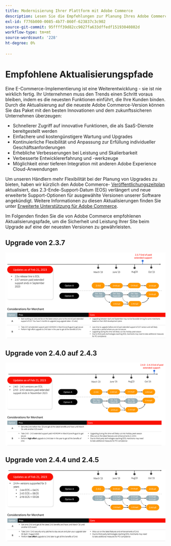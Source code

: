 ```yaml
---
title: Modernisierung Ihrer Plattform mit Adobe Commerce
description: Lesen Sie die Empfehlungen zur Planung Ihres Adobe Commerce-Upgrades.
exl-id: f776b000-0085-4b77-860f-623837c3c902
source-git-commit: 95ffff39d82cc9027fa633dffedf15193040802d
workflow-type: tm+mt
source-wordcount: '228'
ht-degree: 0%

---
```


# Empfohlene Aktualisierungspfade

Eine E-Commerce-Implementierung ist eine Weiterentwicklung - sie ist nie wirklich fertig. Ihr Unternehmen muss den Trends einen Schritt voraus bleiben, indem es die neuesten Funktionen einführt, die Ihre Kunden binden. Durch die Aktualisierung auf die neueste Adobe Commerce-Version können Sie das Paket mit den besten Innovationen und dem zukunftssicheren Unternehmen überzeugen:

- Schnellerer Zugriff auf innovative Funktionen, die als SaaS-Dienste bereitgestellt werden
- Einfachere und kostengünstigere Wartung und Upgrades
- Kontinuierliche Flexibilität und Anpassung zur Erfüllung individueller Geschäftsanforderungen
- Erhebliche Verbesserungen bei Leistung und Skalierbarkeit
- Verbesserte Entwicklererfahrung und -werkzeuge
- Möglichkeit einer tieferen Integration mit anderen Adobe Experience Cloud-Anwendungen

Um unseren Händlern mehr Flexibilität bei der Planung von Upgrades zu bieten, haben wir kürzlich den Adobe Commerce- [Veröffentlichungszeitplan](../../release/schedule.md) aktualisiert, das 2.3-Ende-Support-Datum (EOS) verlängert und neue erweiterte Support-Optionen für ausgewählte Versionen unserer Software angekündigt. Weitere Informationen zu diesen Aktualisierungen finden Sie unter [Erweiterte Unterstützung für Adobe Commerce](https://business.adobe.com/blog/the-latest/adobe-announces-expanded-support).

Im Folgenden finden Sie die von Adobe Commerce empfohlenen Aktualisierungspfade, um die Sicherheit und Leistung Ihrer Site beim Upgrade auf eine der neuesten Versionen zu gewährleisten.

## Upgrade von 2.3.7

![Aktualisierungspfad von 2.3.7](../../assets/upgrade-guide/2.3.7.png)

## Upgrade von 2.4.0 auf 2.4.3

![Aktualisierungspfad von 2.4.0 bis 2.4.3](../../assets/upgrade-guide/2.4.0-2.4.3.png)

## Upgrade von 2.4.4 und 2.4.5

![Aktualisierungspfad von 2.4.4 und 2.4.5](../../assets/upgrade-guide/2.4.4-and-2.4.5.png)
